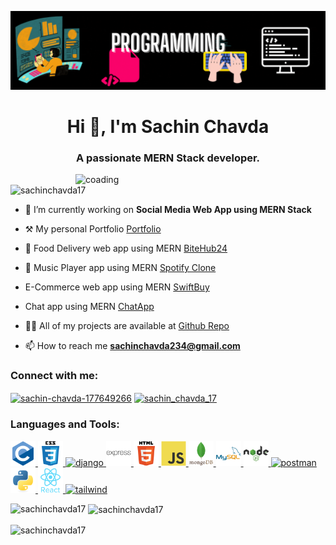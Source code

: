![logo](https://github.com/sachinchavda17/sachinchavda17/blob/main/Github%20Banner.gif)

<h1 align="center">Hi 👋, I'm Sachin Chavda</h1>
<h3 align="center">A passionate MERN Stack developer.</h3>

<img align="right" alt="coading" width="400" src="https://i.pinimg.com/originals/81/17/8b/81178b47a8598f0c81c4799f2cdd4057.gif" />

<p align="left"> <img src="https://komarev.com/ghpvc/?username=sachinchavda17&label=Profile%20views&color=0e75b6&style=flat" alt="sachinchavda17" /> </p>

- 🔭 I’m currently working on **Social Media Web App using MERN Stack**

- ⚒️ My personal Portfolio [Portfolio](https://sachinchavda.vercel.app)

- 🍊 Food Delivery web app using MERN [BiteHub24](https://bitehub24.vercel.app)

- 🎵 Music Player app using MERN [Spotify Clone](https://spotify-clone-beryl-seven.vercel.app)

- E-Commerce web app using MERN [SwiftBuy](https://swift-buy-six.vercel.app)

- Chat app using MERN [ChatApp](https://chatapp-lfr0.onrender.com)

- 👨‍💻 All of my projects are available at [Github Repo](https://github.com/sachinchavda17?tab=repositories)

- 📫 How to reach me **sachinchavda234@gmail.com**

<h3 align="left">Connect with me:</h3>
<p align="left">
<a href="https://linkedin.com/in/sachin-chavda-177649266" target="blank"><img align="center" src="https://raw.githubusercontent.com/rahuldkjain/github-profile-readme-generator/master/src/images/icons/Social/linked-in-alt.svg" alt="sachin-chavda-177649266" height="30" width="40" /></a>
<a href="https://instagram.com/sachin_chavda_17" target="blank"><img align="center" src="https://raw.githubusercontent.com/rahuldkjain/github-profile-readme-generator/master/src/images/icons/Social/instagram.svg" alt="sachin_chavda_17" height="30" width="40" /></a>
</p>

<h3 align="left">Languages and Tools:</h3>
<p align="left"> <a href="https://www.cprogramming.com/" target="_blank" rel="noreferrer"> <img src="https://raw.githubusercontent.com/devicons/devicon/master/icons/c/c-original.svg" alt="c" width="40" height="40"/> </a> <a href="https://www.w3schools.com/css/" target="_blank" rel="noreferrer"> <img src="https://raw.githubusercontent.com/devicons/devicon/master/icons/css3/css3-original-wordmark.svg" alt="css3" width="40" height="40"/> </a> <a href="https://www.djangoproject.com/" target="_blank" rel="noreferrer"> <img src="https://cdn.worldvectorlogo.com/logos/django.svg" alt="django" width="40" height="40"/> </a> <a href="https://expressjs.com" target="_blank" rel="noreferrer"> <img src="https://raw.githubusercontent.com/devicons/devicon/master/icons/express/express-original-wordmark.svg" alt="express" width="40" height="40"/> </a> <a href="https://www.w3.org/html/" target="_blank" rel="noreferrer"> <img src="https://raw.githubusercontent.com/devicons/devicon/master/icons/html5/html5-original-wordmark.svg" alt="html5" width="40" height="40"/> </a> <a href="https://developer.mozilla.org/en-US/docs/Web/JavaScript" target="_blank" rel="noreferrer"> <img src="https://raw.githubusercontent.com/devicons/devicon/master/icons/javascript/javascript-original.svg" alt="javascript" width="40" height="40"/> </a> <a href="https://www.mongodb.com/" target="_blank" rel="noreferrer"> <img src="https://raw.githubusercontent.com/devicons/devicon/master/icons/mongodb/mongodb-original-wordmark.svg" alt="mongodb" width="40" height="40"/> </a> <a href="https://www.mysql.com/" target="_blank" rel="noreferrer"> <img src="https://raw.githubusercontent.com/devicons/devicon/master/icons/mysql/mysql-original-wordmark.svg" alt="mysql" width="40" height="40"/> </a> <a href="https://nodejs.org" target="_blank" rel="noreferrer"> <img src="https://raw.githubusercontent.com/devicons/devicon/master/icons/nodejs/nodejs-original-wordmark.svg" alt="nodejs" width="40" height="40"/> </a> <a href="https://postman.com" target="_blank" rel="noreferrer"> <img src="https://www.vectorlogo.zone/logos/getpostman/getpostman-icon.svg" alt="postman" width="40" height="40"/> </a> <a href="https://www.python.org" target="_blank" rel="noreferrer"> <img src="https://raw.githubusercontent.com/devicons/devicon/master/icons/python/python-original.svg" alt="python" width="40" height="40"/> </a> <a href="https://reactjs.org/" target="_blank" rel="noreferrer"> <img src="https://raw.githubusercontent.com/devicons/devicon/master/icons/react/react-original-wordmark.svg" alt="react" width="40" height="40"/> </a> <a href="https://tailwindcss.com/" target="_blank" rel="noreferrer"> <img src="https://www.vectorlogo.zone/logos/tailwindcss/tailwindcss-icon.svg" alt="tailwind" width="40" height="40"/> </a> </p>

<p><img align="left" src="https://github-readme-stats.vercel.app/api/top-langs?username=sachinchavda17&show_icons=true&locale=en&layout=compact" alt="sachinchavda17" /></p>

<p>&nbsp;<img align="center" src="https://github-readme-stats.vercel.app/api?username=sachinchavda17&show_icons=true&locale=en" alt="sachinchavda17" /></p>

<p><img align="center" src="https://github-readme-streak-stats.herokuapp.com/?user=sachinchavda17&" alt="sachinchavda17" /></p>
